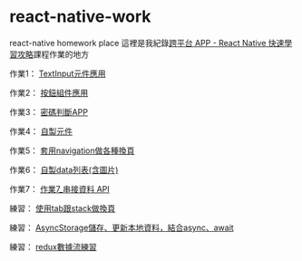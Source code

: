 # react-native-work
react-native homework place
這裡是我紀錄[跨平台 APP - React Native 快速學習攻略](https://hahow.in/courses/5dbe90cfa4b1c600214d0ab5/main)課程作業的地方

作業1： [TextInput元件應用](https://github.com/hsiaomingcheng/react-native-work/tree/feature/200903/homework_1/chris)

作業2： [按鈕組件應用](https://github.com/hsiaomingcheng/react-native-work/tree/feature/200903/homework_2/chris)

作業3： [密碼判斷APP](https://github.com/hsiaomingcheng/react-native-work/tree/feature/200903/homework_3/chris)

作業4： [自製元件](https://github.com/hsiaomingcheng/react-native-work/tree/feature/200904/homework_4/chris)

作業5： [套用navigation做各種換頁](https://github.com/hsiaomingcheng/react-native-work/tree/feature/200907/homework_5/chris)

作業6： [自製data列表(含圖片)](https://github.com/hsiaomingcheng/react-native-work/tree/feature/200909/homework_6/chris)

作業7： [作業7_串接資料 API](https://github.com/hsiaomingcheng/react-native-work/tree/feature/200916/homework_7/chris)

練習： [使用tab跟stack做換頁](https://github.com/hsiaomingcheng/react-native-work/tree/feature/200904/pratice_navgation/chris)

練習： [AsyncStorage儲存、更新本地資料，結合async、await](https://github.com/hsiaomingcheng/react-native-work/tree/feature/200909/pratice_storage/chris)

練習： [redux數據流練習](https://github.com/hsiaomingcheng/react-native-work/tree/feature/200910/pratice_redux/chris)